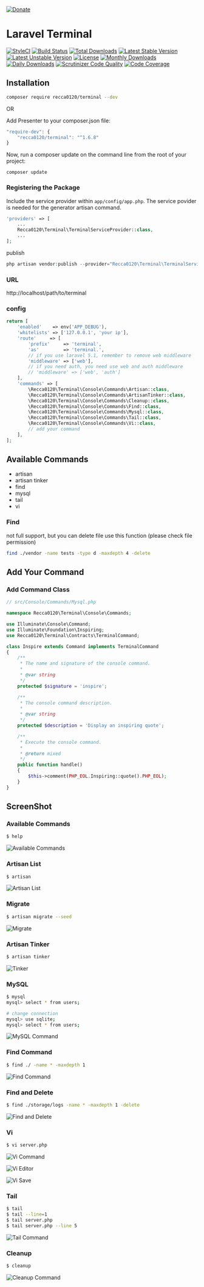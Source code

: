  [![Donate](https://img.shields.io/badge/Donate-PayPal-green.svg)](https://www.paypal.com/cgi-bin/webscr?cmd=_s-xclick&hosted_button_id=YNNLC9V28YDPN)

# Laravel Terminal

[![StyleCI](https://styleci.io/repos/45892521/shield?style=flat)](https://styleci.io/repos/45892521)
[![Build Status](https://travis-ci.org/recca0120/laravel-terminal.svg)](https://travis-ci.org/recca0120/laravel-terminal)
[![Total Downloads](https://poser.pugx.org/recca0120/terminal/d/total.svg)](https://packagist.org/packages/recca0120/terminal)
[![Latest Stable Version](https://poser.pugx.org/recca0120/terminal/v/stable.svg)](https://packagist.org/packages/recca0120/terminal)
[![Latest Unstable Version](https://poser.pugx.org/recca0120/terminal/v/unstable.svg)](https://packagist.org/packages/recca0120/terminal)
[![License](https://poser.pugx.org/recca0120/terminal/license.svg)](https://packagist.org/packages/recca0120/terminal)
[![Monthly Downloads](https://poser.pugx.org/recca0120/terminal/d/monthly)](https://packagist.org/packages/recca0120/terminal)
[![Daily Downloads](https://poser.pugx.org/recca0120/terminal/d/daily)](https://packagist.org/packages/recca0120/terminal)
[![Scrutinizer Code Quality](https://scrutinizer-ci.com/g/recca0120/laravel-terminal/badges/quality-score.png?b=master)](https://scrutinizer-ci.com/g/recca0120/laravel-terminal/?branch=master)
[![Code Coverage](https://scrutinizer-ci.com/g/recca0120/laravel-terminal/badges/coverage.png?b=master)](https://scrutinizer-ci.com/g/recca0120/laravel-terminal/?branch=master)

## Installation

```bash
composer require recca0120/terminal --dev
```

OR

Add Presenter to your composer.json file:

```js
"require-dev": {
    "recca0120/terminal": "^1.6.8"
}
```
Now, run a composer update on the command line from the root of your project:

```
composer update
```

### Registering the Package

Include the service provider within `app/config/app.php`. The service povider is needed for the generator artisan command.

```php
'providers' => [
    ...
    Recca0120\Terminal\TerminalServiceProvider::class,
    ...
];
```

publish

```php
php artisan vendor:publish --provider="Recca0120\Terminal\TerminalServiceProvider"
```


### URL

http://localhost/path/to/terminal

### config

```php
return [
    'enabled'    => env('APP_DEBUG'),
    'whitelists' => ['127.0.0.1', 'your ip'],
    'route'     => [
        'prefix'     => 'terminal',
        'as'         => 'terminal.',
        // if you use laravel 5.1, remember to remove web middleware
        'middleware' => ['web'],
        // if you need auth, you need use web and auth middleware
        // 'middleware' => ['web', 'auth']
    ],
    'commands' => [
        \Recca0120\Terminal\Console\Commands\Artisan::class,
        \Recca0120\Terminal\Console\Commands\ArtisanTinker::class,
        \Recca0120\Terminal\Console\Commands\Cleanup::class,
        \Recca0120\Terminal\Console\Commands\Find::class,
        \Recca0120\Terminal\Console\Commands\Mysql::class,
        \Recca0120\Terminal\Console\Commands\Tail::class,
        \Recca0120\Terminal\Console\Commands\Vi::class,
        // add your command
    ],
];

```

## Available Commands

* artisan
* artisan tinker
* find
* mysql
* tail
* vi

### Find

not full support, but you can delete file use this function (please check file permission)

```bash
find ./vendor -name tests -type d -maxdepth 4 -delete
```

## Add Your Command

### Add Command Class
```php
// src/Console/Commands/Mysql.php

namespace Recca0120\Terminal\Console\Commands;

use Illuminate\Console\Command;
use Illuminate\Foundation\Inspiring;
use Recca0120\Terminal\Contracts\TerminalCommand;

class Inspire extends Command implements TerminalCommand
{
    /**
     * The name and signature of the console command.
     *
     * @var string
     */
    protected $signature = 'inspire';

    /**
     * The console command description.
     *
     * @var string
     */
    protected $description = 'Display an inspiring quote';

    /**
     * Execute the console command.
     *
     * @return mixed
     */
    public function handle()
    {
        $this->comment(PHP_EOL.Inspiring::quote().PHP_EOL);
    }
}
```

## ScreenShot

### Available Commands
```bash
$ help
```
![Available Commands](https://cdn.rawgit.com/recca0120/terminal/master/docs/screenshots/available-commands.png)

### Artisan List
```bash
$ artisan
```
![Artisan List](https://cdn.rawgit.com/recca0120/terminal/master/docs/screenshots/artisan-list.png)

### Migrate
```bash
$ artisan migrate --seed
```
![Migrate](https://cdn.rawgit.com/recca0120/terminal/master/docs/screenshots/artisan-migrate.png)

### Artisan Tinker
```bash
$ artisan tinker
```
![Tinker](https://cdn.rawgit.com/recca0120/terminal/master/docs/screenshots/artisan-tinker.png)

### MySQL
```bash
$ mysql
mysql> select * from users;

# change connection
mysql> use sqlite;
mysql> select * from users;
```
![MySQL Command](https://cdn.rawgit.com/recca0120/terminal/master/docs/screenshots/mysql-command.png)

### Find Command
```bash
$ find ./ -name * -maxdepth 1
```
![Find Command](https://cdn.rawgit.com/recca0120/terminal/master/docs/screenshots/find-command.png)

### Find and Delete
```bash
$ find ./storage/logs -name * -maxdepth 1 -delete
```
![Find and Delete](https://cdn.rawgit.com/recca0120/terminal/master/docs/screenshots/find-and-delete.png)

### Vi
```bash
$ vi server.php
```
![Vi Command](https://cdn.rawgit.com/recca0120/terminal/master/docs/screenshots/vi-command.png)

![Vi Editor](https://cdn.rawgit.com/recca0120/terminal/master/docs/screenshots/vi-editor.png)

![Vi Save](https://cdn.rawgit.com/recca0120/terminal/master/docs/screenshots/vi-save.png)

### Tail
```bash
$ tail
$ tail --line=1
$ tail server.php
$ tail server.php --line 5
```
![Tail Command](https://cdn.rawgit.com/recca0120/terminal/master/docs/screenshots/tail-command.png)


### Cleanup
```bash
$ cleanup
```
![Cleanup Command](https://cdn.rawgit.com/recca0120/terminal/master/docs/screenshots/cleanup-command.png)
